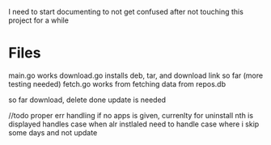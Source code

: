 I need to start documenting to not get confused after not touching this project for a while

# Files

main.go works
download.go installs deb, tar, and download link so far (more testing needed)
fetch.go works from fetching data from repos.db


so far download, delete done
update is needed


//todo
proper err handling if no apps is given, currenlty for uninstall nth is displayed
handles case when alr instlaled
need to handle case where i skip some days and not update
